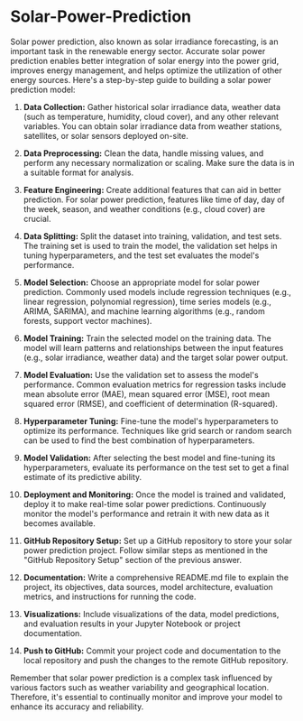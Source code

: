 # Solar-Power-Prediction
Solar power prediction, also known as solar irradiance forecasting, is an important task in the renewable energy sector. Accurate solar power prediction enables better integration of solar energy into the power grid, improves energy management, and helps optimize the utilization of other energy sources. Here's a step-by-step guide to building a solar power prediction model:

1. **Data Collection:** Gather historical solar irradiance data, weather data (such as temperature, humidity, cloud cover), and any other relevant variables. You can obtain solar irradiance data from weather stations, satellites, or solar sensors deployed on-site.

2. **Data Preprocessing:** Clean the data, handle missing values, and perform any necessary normalization or scaling. Make sure the data is in a suitable format for analysis.

3. **Feature Engineering:** Create additional features that can aid in better prediction. For solar power prediction, features like time of day, day of the week, season, and weather conditions (e.g., cloud cover) are crucial.

4. **Data Splitting:** Split the dataset into training, validation, and test sets. The training set is used to train the model, the validation set helps in tuning hyperparameters, and the test set evaluates the model's performance.

5. **Model Selection:** Choose an appropriate model for solar power prediction. Commonly used models include regression techniques (e.g., linear regression, polynomial regression), time series models (e.g., ARIMA, SARIMA), and machine learning algorithms (e.g., random forests, support vector machines).

6. **Model Training:** Train the selected model on the training data. The model will learn patterns and relationships between the input features (e.g., solar irradiance, weather data) and the target solar power output.

7. **Model Evaluation:** Use the validation set to assess the model's performance. Common evaluation metrics for regression tasks include mean absolute error (MAE), mean squared error (MSE), root mean squared error (RMSE), and coefficient of determination (R-squared).

8. **Hyperparameter Tuning:** Fine-tune the model's hyperparameters to optimize its performance. Techniques like grid search or random search can be used to find the best combination of hyperparameters.

9. **Model Validation:** After selecting the best model and fine-tuning its hyperparameters, evaluate its performance on the test set to get a final estimate of its predictive ability.

10. **Deployment and Monitoring:** Once the model is trained and validated, deploy it to make real-time solar power predictions. Continuously monitor the model's performance and retrain it with new data as it becomes available.

11. **GitHub Repository Setup:** Set up a GitHub repository to store your solar power prediction project. Follow similar steps as mentioned in the "GitHub Repository Setup" section of the previous answer.

12. **Documentation:** Write a comprehensive README.md file to explain the project, its objectives, data sources, model architecture, evaluation metrics, and instructions for running the code.

13. **Visualizations:** Include visualizations of the data, model predictions, and evaluation results in your Jupyter Notebook or project documentation.

14. **Push to GitHub:** Commit your project code and documentation to the local repository and push the changes to the remote GitHub repository.

Remember that solar power prediction is a complex task influenced by various factors such as weather variability and geographical location. Therefore, it's essential to continually monitor and improve your model to enhance its accuracy and reliability.
